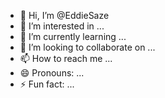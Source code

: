 - 👋 Hi, I’m @EddieSaze
- 👀 I’m interested in ...
- 🌱 I’m currently learning ...
- 💞️ I’m looking to collaborate on ...
- 📫 How to reach me ...
- 😄 Pronouns: ...
- ⚡ Fun fact: ...

<!---
EddieSaze/EddieSaze is a ✨ special ✨ repository because its `README.md` (this file) appears on your GitHub profile.
You can click the Preview link to take a look at your changes.
--->
